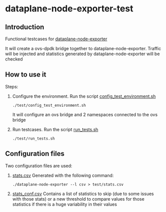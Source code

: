 # dataplane-node-exporter-test



## Introduction

Functional testcases for [dataplane-node-exporter](https://github.com/openstack-k8s-operators/dataplane-node-exporter.git)

It will create a ovs-dpdk bridge together to dataplane-node-exporter. Traffic will be injected and statistics generated
by dataplane-node-exporter will be checked 

## How to use it

Steps:
1. Configure the environment. Run the script [config_test_environment.sh](https://github.com/openstack-k8s-operators/dataplane-node-exporter-test/blob/main/test/config_test_environment.sh)

   ```
   ./test/config_test_environment.sh 
   ```

   It will configure an ovs bridge and 2 namespaces connected to the ovs bridge

2. Run testcases. Run the script [run_tests.sh](https://github.com/openstack-k8s-operators/dataplane-node-exporter-test/blob/main/test/run_tests.sh)

   ```
   ./test/run_tests.sh
   ```

## Configuration files

Two configuration files are used:
1. [stats.csv](https://github.com/openstack-k8s-operators/dataplane-node-exporter-test/blob/main/test/stats.csv)
   Generated with the following command:

   ```
   ./dataplane-node-exporter --l csv > test/stats.csv
   ```
2. [stats_conf.csv](https://github.com/openstack-k8s-operators/dataplane-node-exporter-test/blob/main/test/stats_conf.csv)
   Contains a list of statistics to skip (due to some issues with those stats) or a new threshold to compare values for
   those statistics if there is a huge variability in their values


